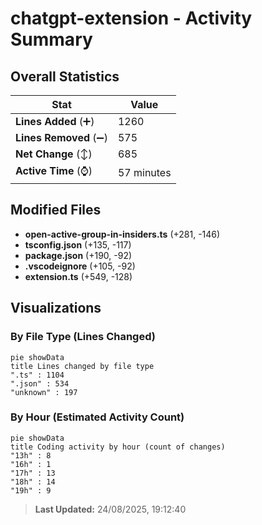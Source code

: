 # chatgpt-extension - Activity Summary 

## Overall Statistics

| Stat                   | Value                                                             |
| ---------------------- | ----------------------------------------------------------------- |
| **Lines Added** (➕)   | 1260                                          |
| **Lines Removed** (➖) | 575                                        |
| **Net Change** (↕)    | 685                |
| **Active Time** (⌚)   | 57 minutes |


## Modified Files
- **open-active-group-in-insiders.ts** (+281, -146)
- **tsconfig.json** (+135, -117)
- **package.json** (+190, -92)
- **.vscodeignore** (+105, -92)
- **extension.ts** (+549, -128)

## Visualizations

### By File Type (Lines Changed)

```mermaid
pie showData
title Lines changed by file type
".ts" : 1104
".json" : 534
"unknown" : 197
```

### By Hour (Estimated Activity Count)

```mermaid
pie showData
title Coding activity by hour (count of changes)
"13h" : 8
"16h" : 1
"17h" : 13
"18h" : 14
"19h" : 9
```


> **Last Updated:** 24/08/2025, 19:12:40